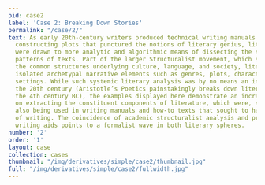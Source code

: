 ```yaml
---
pid: case2
label: 'Case 2: Breaking Down Stories'
permalink: "/case/2/"
text: As early 20th-century writers produced technical writing manuals and aids for
  constructing plots that punctured the notions of literary genius, literary scholars
  were drawn to more analytic and algorithmic means of dissecting the structure and
  patterns of texts. Part of the larger Structuralist movement, which sought to uncover
  the common structures underlying culture, language, and society, literary structuralists
  isolated archetypal narrative elements such as genres, plots, character types, and
  settings. While such systemic literary analysis was by no means an invention of
  the 20th century (Aristotle’s Poetics painstakingly breaks down literary forms in
  the 4th century BC), the examples displayed here demonstrate an increasing focus
  on extracting the constituent components of literature, which were, simultaneously,
  also being used in writing manuals and how-to texts that sought to hack the process
  of writing. The coincidence of academic structuralist analysis and professional
  writing aids points to a formalist wave in both literary spheres.
number: '2'
order: '1'
layout: case
collection: cases
thumbnail: "/img/derivatives/simple/case2/thumbnail.jpg"
full: "/img/derivatives/simple/case2/fullwidth.jpg"
---
```

